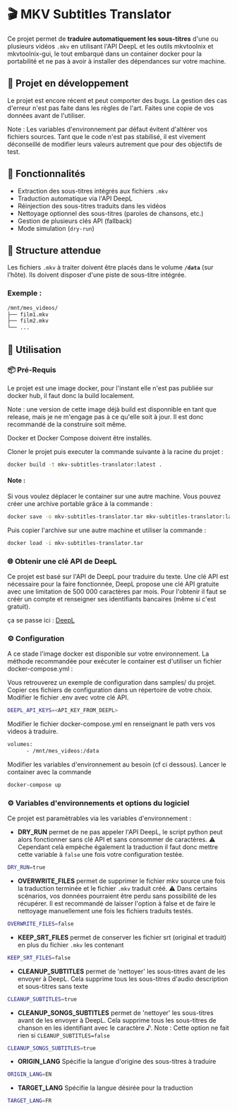# 🎬 MKV Subtitles Translator

Ce projet permet de **traduire automatiquement les sous-titres** d'une ou plusieurs vidéos `.mkv` en utilisant l'API DeepL et les outils mkvtoolnix et mkvtoolnix-gui, le tout embarqué dans un container docker pour la portabilité et ne pas à avoir à installer des dépendances sur votre machine.

## 🚧 Projet en développement

Le projet est encore récent et peut comporter des bugs. La gestion des cas d'erreur n'est pas faite dans les règles de l'art. Faites une copie de vos données avant de l'utiliser.

Note : Les variables d'environnement par défaut évitent d'altérer vos fichiers sources. Tant que le code n'est pas stabilisé, il est vivement déconseillé de modifier leurs valeurs autrement que pour des objectifs de test.

## 🚀 Fonctionnalités
- Extraction des sous-titres intégrés aux fichiers `.mkv`
- Traduction automatique via l'API DeepL
- Réinjection des sous-titres traduits dans les vidéos
- Nettoyage optionnel des sous-titres (paroles de chansons, etc.)
- Gestion de plusieurs clés API (fallback)
- Mode simulation (`dry-run`)

## 📁 Structure attendue

Les fichiers `.mkv` à traiter doivent être placés dans le volume **`/data`** (sur l’hôte).
Ils doivent disposer d'une piste de sous-titre intégrée.

### Exemple :
```bash
/mnt/mes_videos/
├── film1.mkv
├── film2.mkv
└── ...
```

## 🐳 Utilisation

### 📦 Pré-Requis

Le projet est une image docker, pour l'instant elle n'est pas publiée sur docker hub, il faut donc la build localement.

Note : une version de cette image déjà build est disponnible en tant que release, mais je ne m'engage pas à ce qu'elle soit à jour. Il est donc recommandé de la construire soit même.

Docker et Docker Compose doivent être installés.

Cloner le projet puis executer la commande suivante à la racine du projet :
```bash
docker build -t mkv-subtitles-translator:latest .
```

#### Note :
Si vous voulez déplacer le container sur une autre machine.
Vous pouvez créer une archive portable grâce à la commande :
```bash
docker save -o mkv-subtitles-translator.tar mkv-subtitles-translator:latest
```
Puis copier l'archive sur une autre machine et utiliser la commande :
```bash
docker load -i mkv-subtitles-translator.tar
```

### 🌐 Obtenir une clé API de DeepL

Ce projet est basé sur l'API de DeepL pour traduire du texte.
Une clé API est nécessaire pour la faire fonctionnée, DeepL propose une clé API gratuite avec une limitation de 500 000 caractères par mois.
Pour l'obtenir il faut se créér un compte et renseigner ses identifiants bancaires (même si c'est gratuit).

ça se passe ici :
[DeepL](https://www.deepl.com/fr/signup)

### ⚙️ Configuration

A ce stade l'image docker est disponible sur votre environnement.
La méthode recommandée pour exécuter le container est d'utiliser un fichier docker-compose.yml :

Vous retrouverez un exemple de configuration dans samples/ du projet.
Copier ces fichiers de configuration dans un répertoire de votre choix.
Modifier le fichier .env avec votre clé API.
```bash
DEEPL_API_KEYS=<API_KEY_FROM_DEEPL>
```
Modifier le fichier docker-compose.yml en renseignant le path vers vos videos à traduire.
```bash
volumes:
      - /mnt/mes_videos:/data
```
Modifier les variables d'environnement au besoin (cf ci dessous).
Lancer le container avec la commande
```bash
docker-compose up
```

### ⚙️ Variables d'environnements et options du logiciel

Ce projet est paramètrables via les variables d'environnement :

- **DRY_RUN** permet de ne pas appeler l'API DeepL, le script python peut alors fonctionner sans clé API et sans consommer de caractères.
⚠️ Cependant celà empèche également la traduction il faut donc mettre cette variable à `false` une fois votre configuration testée.
```bash
DRY_RUN=true
```
- **OVERWRITE_FILES** permet de supprimer le fichier mkv source une fois la traduction terminée et le fichier `.mkv` traduit créé.
⚠️ Dans certains scénarios, vos données pourraient être perdu sans possibilité de les récupérer.
Il est recommandé de laisser l'option à false et de faire le nettoyage manuellement une fois les fichiers traduits testés.
```bash
OVERWRITE_FILES=false
```

- **KEEP_SRT_FILES** permet de conserver les fichier srt (original et traduit) en plus du fichier `.mkv` les contenant
```bash
KEEP_SRT_FILES=false
```

- **CLEANUP_SUBTITLES** permet de 'nettoyer' les sous-titres avant de les envoyer à DeepL.
Cela supprime tous les sous-titres d'audio description et sous-titres sans texte
```bash
CLEANUP_SUBTITLES=true
```

- **CLEANUP_SONGS_SUBTITLES** permet de 'nettoyer' les sous-titres avant de les envoyer à DeepL.
Cela supprime tous les sous-titres de chanson en les identifiant avec le caractère ♪.
Note : Cette option ne fait rien si `CLEANUP_SUBTITLES=false`
```bash
CLEANUP_SONGS_SUBTITLES=true
```

- **ORIGIN_LANG** Spécifie la langue d'origine des sous-titres à traduire
```bash
ORIGIN_LANG=EN
```

- **TARGET_LANG** Spécifie la langue désirée pour la traduction
```bash
TARGET_LANG=FR
```









